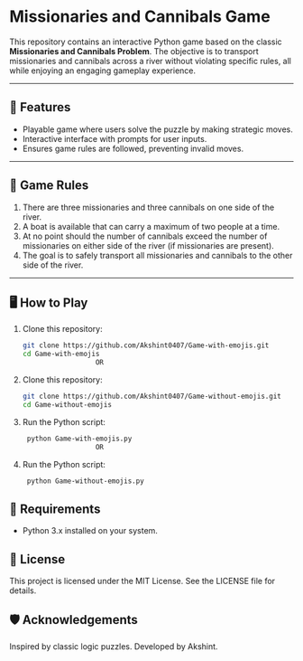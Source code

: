 # Missionaries and Cannibals Game

This repository contains an interactive Python game based on the classic **Missionaries and Cannibals Problem**. The objective is to transport missionaries and cannibals across a river without violating specific rules, all while enjoying an engaging gameplay experience.

---

## 🚀 Features
- Playable game where users solve the puzzle by making strategic moves.
- Interactive interface with prompts for user inputs.
- Ensures game rules are followed, preventing invalid moves.

---

## 📜 Game Rules
1. There are three missionaries and three cannibals on one side of the river.
2. A boat is available that can carry a maximum of two people at a time.
3. At no point should the number of cannibals exceed the number of missionaries on either side of the river (if missionaries are present).
4. The goal is to safely transport all missionaries and cannibals to the other side of the river.

---

## 🖥️ How to Play

1. Clone this repository:
   ```bash
   git clone https://github.com/Akshint0407/Game-with-emojis.git
   cd Game-with-emojis
                     OR
2. Clone this repository:
   ```bash
   git clone https://github.com/Akshint0407/Game-without-emojis.git
   cd Game-without-emojis
3. Run the Python script:
   ```bash
    python Game-with-emojis.py
                     OR
4. Run the Python script:
   ```bash
    python Game-without-emojis.py
   
## 🔧 Requirements
- Python 3.x installed on your system.

## 📜 License
This project is licensed under the MIT License. See the LICENSE file for details.

## 🛡️ Acknowledgements
Inspired by classic logic puzzles.
Developed by Akshint.
